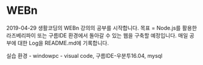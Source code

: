 # WEBn

2019-04-29
생활코딩의 WEBn 강의의 공부를 시작합니다.
목표 = Node.js를 활용한 라즈베리파이 또는 구름IDE 환경에서 돌아갈 수 있는 웹을 구축할 예정입니다.
매일 공부에 대한 Log을 README.md에 기록합니다.

실습 환경 - windowpc - visual code, 구름IDE-우분투16.04, mysql 
